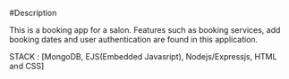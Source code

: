#Description

This is a booking app for a salon.
Features such as booking services, add booking dates and user authentication are found in this application.

STACK : [MongoDB, EJS(Embedded Javasript), Nodejs/Expressjs, HTML and CSS]
